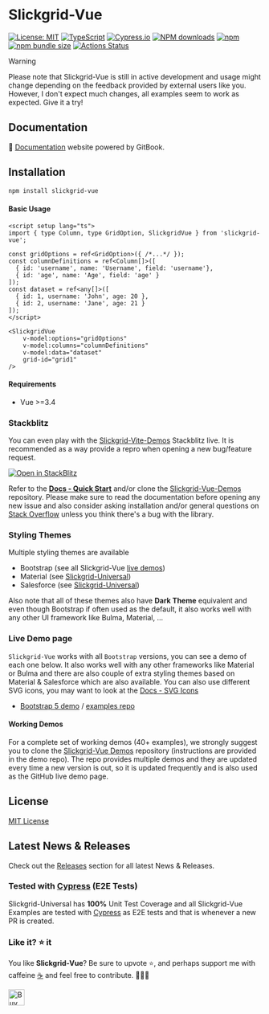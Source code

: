 # Slickgrid-Vue

[![License: MIT](https://img.shields.io/badge/License-MIT-yellow.svg)](https://opensource.org/licenses/MIT)
[![TypeScript](https://img.shields.io/badge/%3C%2F%3E-TypeScript-%230074c1.svg)](http://www.typescriptlang.org/)
[![Cypress.io](https://img.shields.io/badge/tested%20with-Cypress-04C38E.svg?logo=cypress)](https://www.cypress.io/)
[![NPM downloads](https://img.shields.io/npm/dy/slickgrid-vue)](https://npmjs.org/package/slickgrid-vue)
[![npm](https://img.shields.io/npm/v/slickgrid-vue.svg?logo=npm&logoColor=fff&label=npm)](https://www.npmjs.com/package/slickgrid-vue)
[![npm bundle size](https://img.shields.io/bundlephobia/minzip/slickgrid-vue?color=success&label=gzip)](https://bundlephobia.com/result?p=slickgrid-vue)
[![Actions Status](https://github.com/ghiscoding/slickgrid-universal/actions/workflows/vue-cypress.yml/badge.svg)](https://github.com/ghiscoding/slickgrid-universal/actions/workflows/vue-cypress.yml)

> [!WARNING]
> Please note that Slickgrid-Vue is still in active development and usage might change depending on the feedback provided by external users like you. However, I don't expect much changes, all examples seem to work as expected. Give it a try!

## Documentation
📘 [Documentation](https://ghiscoding.gitbook.io/slickgrid-vue/getting-started/quick-start) website powered by GitBook.

## Installation

```sh
npm install slickgrid-vue
```

#### Basic Usage

```vue
<script setup lang="ts">
import { type Column, type GridOption, SlickgridVue } from 'slickgrid-vue';

const gridOptions = ref<GridOption>({ /*...*/ });
const columnDefinitions = ref<Column[]>([
  { id: 'username', name: 'Username', field: 'username'},
  { id: 'age', name: 'Age', field: 'age' }
]);
const dataset = ref<any[]>([
  { id: 1, username: 'John', age: 20 },
  { id: 2, username: 'Jane', age: 21 }
]);
</script>

<SlickgridVue
    v-model:options="gridOptions"
    v-model:columns="columnDefinitions"
    v-model:data="dataset"
    grid-id="grid1"
/>
```

#### Requirements 
- Vue >=3.4
  
### Stackblitz

You can even play with the [Slickgrid-Vite-Demos](https://github.com/ghiscoding/slickgrid-vue-demos) Stackblitz live. It is recommended as a way provide a repro when opening a new bug/feature request.

[![Open in StackBlitz](https://developer.stackblitz.com/img/open_in_stackblitz.svg)](https://stackblitz.com/github/ghiscoding/slickgrid-vue-demos)

Refer to the **[Docs - Quick Start](https://ghiscoding.gitbook.io/slickgrid-vue/getting-started/quick-start)** and/or clone the [Slickgrid-Vue-Demos](https://github.com/ghiscoding/slickgrid-vue-demos) repository. Please make sure to read the documentation before opening any new issue and also consider asking installation and/or general questions on [Stack Overflow](https://stackoverflow.com/search?tab=newest&q=slickgrid) unless you think there's a bug with the library.

### Styling Themes

Multiple styling themes are available
- Bootstrap (see all Slickgrid-Vue [live demos](https://ghiscoding.github.io/slickgrid-vue-demos/))
- Material (see [Slickgrid-Universal](https://ghiscoding.github.io/slickgrid-universal/#/example07))
- Salesforce (see [Slickgrid-Universal](https://ghiscoding.github.io/slickgrid-universal/#/example16))

Also note that all of these themes also have **Dark Theme** equivalent and even though Bootstrap if often used as the default, it also works well with any other UI framework like Bulma, Material, ...

### Live Demo page
`Slickgrid-Vue` works with all `Bootstrap` versions, you can see a demo of each one below. It also works well with any other frameworks like Material or Bulma and there are also couple of extra styling themes based on Material & Salesforce which are also available. You can also use different SVG icons, you may want to look at the [Docs - SVG Icons](https://ghiscoding.gitbook.io/slickgrid-vue/styling/svg-icons)
- [Bootstrap 5 demo](https://ghiscoding.github.io/slickgrid-vue-demos) / [examples repo](https://github.com/ghiscoding/slickgrid-vue-demos)

#### Working Demos
For a complete set of working demos (40+ examples), we strongly suggest you to clone the [Slickgrid-Vue Demos](https://github.com/ghiscoding/slickgrid-vue-demos) repository (instructions are provided in the demo repo). The repo provides multiple demos and they are updated every time a new version is out, so it is updated frequently and is also used as the GitHub live demo page.

## License
[MIT License](LICENSE)

## Latest News & Releases
Check out the [Releases](https://github.com/ghiscoding/slickgrid-universal/releases) section for all latest News & Releases.

### Tested with [Cypress](https://www.cypress.io/) (E2E Tests)
Slickgrid-Universal has **100%** Unit Test Coverage and all Slickgrid-Vue Examples are tested with [Cypress](https://www.cypress.io/) as E2E tests and that is whenever a new PR is created.

### Like it? ⭐ it
You like **Slickgrid-Vue**? Be sure to upvote ⭐, and perhaps support me with caffeine [☕](https://ko-fi.com/ghiscoding) and feel free to contribute. 👷👷‍♀️

<a href='https://ko-fi.com/ghiscoding' target='_blank'><img height='32' style='border:0px;height:32px;' src='https://az743702.vo.msecnd.net/cdn/kofi3.png?v=0' border='0' alt='Buy Me a Coffee at ko-fi.com' />

